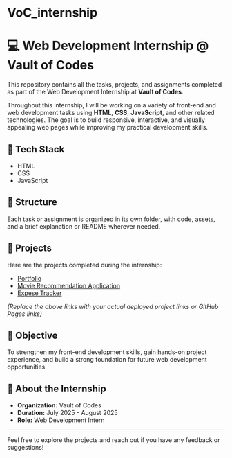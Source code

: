 # VoC_internship
# 💻 Web Development Internship @ Vault of Codes

This repository contains all the tasks, projects, and assignments completed as part of the Web Development Internship at **Vault of Codes**.

Throughout this internship, I will be working on a variety of front-end and web development tasks using **HTML**, **CSS**, **JavaScript**, and other related technologies. The goal is to build responsive, interactive, and visually appealing web pages while improving my practical development skills.

## 🔧 Tech Stack
- HTML
- CSS
- JavaScript 

## 📁 Structure
Each task or assignment is organized in its own folder, with code, assets, and a brief explanation or README wherever needed.

## 📌 Projects
Here are the projects completed during the internship:

-  [Portfolio](https://portfolio-v1-git-main-naman-bharsakales-projects.vercel.app/)
-  [Movie Recommendation Application]([https://your-link-here.com](https://movie-recommendation-app-o34y.vercel.app/))  
- [Expese Tracker]([https://your-link-here.com](https://nb-expense-tracker.netlify.app/))  


*(Replace the above links with your actual deployed project links or GitHub Pages links)*

## 🎯 Objective
To strengthen my front-end development skills, gain hands-on project experience, and build a strong foundation for future web development opportunities.

## 📌 About the Internship
- **Organization:** Vault of Codes
- **Duration:** July 2025 - August 2025
- **Role:** Web Development Intern

---

Feel free to explore the projects and reach out if you have any feedback or suggestions!
